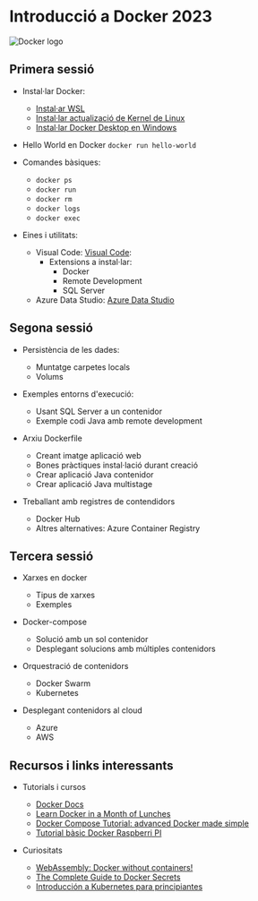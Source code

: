 # Introducció a Docker 2023

<!-- insert Docker logo here -->

![Docker logo](https://logos-marcas.com/wp-content/uploads/2021/03/Docker-Logo.png)

## Primera sessió

* Instal·lar Docker:
  * [Instal·ar WSL](https://docs.microsoft.com/en-us/windows/wsl/install)
  * [Instal·lar actualizació de Kernel de Linux](https://docs.microsoft.com/es-es/windows/wsl/install-manual#step-4---download-the-linux-kernel-update-package)
  * [Instal·lar Docker Desktop en Windows](https://docs.docker.com/desktop/windows/install/)

* Hello World en Docker `docker run hello-world`

* Comandes bàsiques:
  * `docker ps`
  * `docker run`
  * `docker rm`
  * `docker logs`
  * `docker exec`

* Eines i utilitats:
  * Visual Code: [Visual Code](https://code.visualstudio.com/):
    * Extensions a instal·lar:
      * Docker
      * Remote Development
      * SQL Server
  * Azure Data Studio: [Azure Data Studio](https://azuredatastudio.net/)

## Segona sessió

* Persistència de les dades:
  * Muntatge carpetes locals
  * Volums

* Exemples entorns d'execució:
  * Usant SQL Server a un contenidor
  * Exemple codi Java amb remote development

* Arxiu Dockerfile
  * Creant imatge aplicació web
  * Bones pràctiques instal·lació durant creació
  * Crear aplicació Java contenidor
  * Crear aplicació Java multistage

* Treballant amb registres de contendidors
  * Docker Hub
  * Altres alternatives: Azure Container Registry

## Tercera sessió

* Xarxes en docker
  * Tipus de xarxes
  * Exemples

* Docker-compose
  * Solució amb un sol contenidor
  * Desplegant solucions amb múltiples contenidors

* Orquestració de contenidors
  * Docker Swarm
  * Kubernetes

* Desplegant contenidors al cloud
  * Azure
  * AWS

## Recursos i links interessants

* Tutorials i cursos
  * [Docker Docs](https://docs.docker.com)
  * [Learn Docker in a Month of Lunches](https://diamol.net)
  * [Docker Compose Tutorial: advanced Docker made simple](https://www.educative.io/blog/docker-compose-tutorial)
  * [Tutorial bàsic Docker Raspberri PI](https://blog.330ohms.com/2022/07/30/tutorial-basico-para-usar-docker-en-tu-raspberry-pi/)
 
* Curiositats
  * [WebAssembly: Docker without containers!](https://wasmlabs.dev/articles/docker-without-containers/)
  * [The Complete Guide to Docker Secrets](https://earthly.dev/blog/docker-secrets/)
  * [Introducción a Kubernetes para principiantes](https://geekflare.com/es/kubernetes-introduction/)
